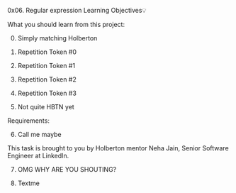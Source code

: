 0x06. Regular expression
Learning Objectives💡

What you should learn from this project:



0. Simply matching Holberton

1. Repetition Token #0

2. Repetition Token #1

3. Repetition Token #2

4. Repetition Token #3

5. Not quite HBTN yet

Requirements:

6. Call me maybe

This task is brought to you by Holberton mentor Neha Jain, Senior Software Engineer at LinkedIn.

7. OMG WHY ARE YOU SHOUTING?

8. Textme
